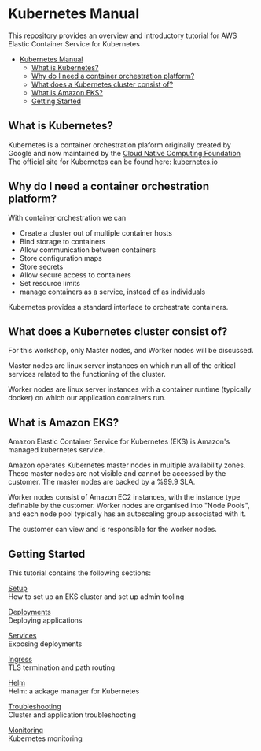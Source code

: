 # Kubernetes Manual

This repository provides an overview and introductory tutorial for AWS Elastic Container Service for Kubernetes

<!-- TOC -->

- [Kubernetes Manual](#kubernetes-manual)
    - [What is Kubernetes?](#what-is-kubernetes)
    - [Why do I need a container orchestration platform?](#why-do-i-need-a-container-orchestration-platform)
    - [What does a Kubernetes cluster consist of?](#what-does-a-kubernetes-cluster-consist-of)
    - [What is Amazon EKS?](#what-is-amazon-eks)
    - [Getting Started](#getting-started)

<!-- /TOC -->

## What is Kubernetes?

Kubernetes is a container orchestration plaform originally created by Google and now maintained by the [Cloud Native Computing Foundation](https://www.cncf.io/)  
The official site for Kubernetes can be found here: [kubernetes.io](https://kubernetes.io/)

## Why do I need a container orchestration platform?

With container orchestration we can

- Create a cluster out of multiple container hosts
- Bind storage to containers
- Allow communication between containers
- Store configuration maps
- Store secrets
- Allow secure access to containers
- Set resource limits
- manage containers as a service, instead of as individuals

Kubernetes provides a standard interface to orchestrate containers.

## What does a Kubernetes cluster consist of?

For this workshop, only Master nodes, and Worker nodes will be discussed.

Master nodes are linux server instances on which run all of the critical services related to the functioning of the cluster.

Worker nodes are linux server instances with a container runtime (typically docker) on which our application containers run.

## What is Amazon EKS?

Amazon Elastic Container Service for Kubernetes (EKS) is Amazon's managed kubernetes service.

Amazon operates Kubernetes master nodes in multiple availability zones. These master nodes are not visible and cannot be accessed by the customer. The master nodes are backed by a %99.9 SLA.

Worker nodes consist of Amazon EC2 instances, with the instance type definable by the customer. Worker nodes are organised into "Node Pools", and each node pool typically has an autoscaling group associated with it.

The customer can view and is responsible for the worker nodes.

## Getting Started

This tutorial contains the following sections:  

[Setup](1-Setup/setup.md "Setup")  
How to set up an EKS cluster and set up admin tooling

[Deployments](2-Deployments/deployments.md "Deployments")  
Deploying applications

[Services](3-Services/services.md "Services")  
Exposing deployments  

[Ingress](4-Ingress/ingress.md "Ingress")  
TLS termination and path routing  

[Helm](5-Helm/helm.md "Helm")  
Helm: a ackage manager for Kubernetes

[Troubleshooting](6-Troubleshooting/troubleshooting.md "Troubleshooting")  
Cluster and application troubleshooting

[Monitoring](7-Monitoring/monitoring.md "Monitoring")  
Kubernetes monitoring